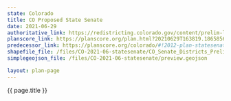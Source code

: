 ```yaml
---
state: Colorado
title: CO Proposed State Senate
date: 2021-06-29
authoritative_link: https://redistricting.colorado.gov/content/prelim-legislative-maps
planscore_link: https://planscore.org/plan.html?20210629T163819.186585696Z
predecessor_link: https://planscore.org/colorado/#!2012-plan-statesenate-eg
shapefile_file: /files/CO-2021-06-statesenate/CO_Senate_Districts_Prelim_Final.zip
simplegeojson_file: /files/CO-2021-06-statesenate/preview.geojson

layout: plan-page
---
```


{{ page.title }}
